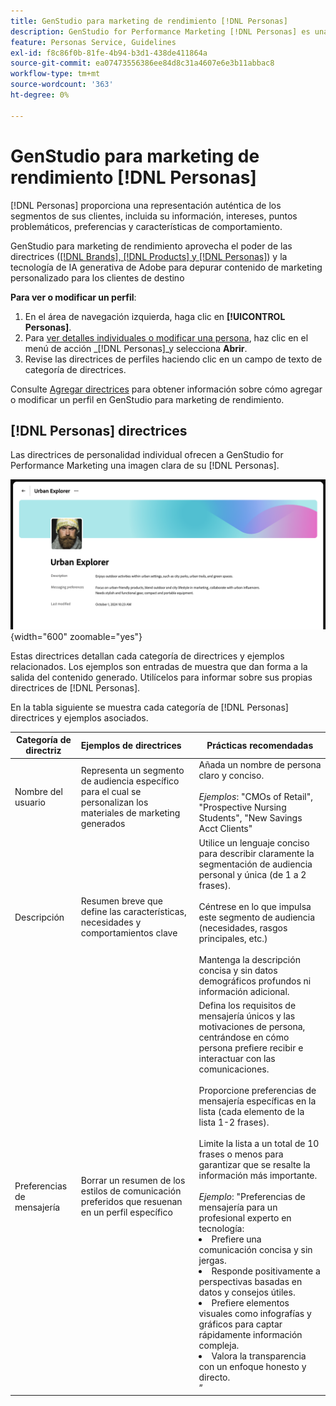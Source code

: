 ```yaml
---
title: GenStudio para marketing de rendimiento [!DNL Personas]
description: GenStudio for Performance Marketing [!DNL Personas] es una verdadera representación de los segmentos de sus clientes, que capturan sus intereses, puntos problemáticos, preferencias y características de comportamiento.
feature: Personas Service, Guidelines
exl-id: f8c86f0b-81fe-4b94-b3d1-438de411864a
source-git-commit: ea07473556386ee84d8c31a4607e6e3b11abbac8
workflow-type: tm+mt
source-wordcount: '363'
ht-degree: 0%

---
```


# GenStudio para marketing de rendimiento [!DNL Personas]

[!DNL Personas] proporciona una representación auténtica de los segmentos de sus clientes, incluida su información, intereses, puntos problemáticos, preferencias y características de comportamiento.

GenStudio para marketing de rendimiento aprovecha el poder de las directrices ([[!DNL Brands], [!DNL Products] y [!DNL Personas]](overview.md)) y la tecnología de IA generativa de Adobe para depurar contenido de marketing personalizado para los clientes de destino&#x200B;

**Para ver o modificar un perfil**:

1. En el área de navegación izquierda, haga clic en **[!UICONTROL Personas]**.
1. Para [ver detalles individuales o modificar una persona](add-guidelines.md#manage-personas), haz clic en el menú de acción _[!DNL Personas]_y selecciona **Abrir**.
1. Revise las directrices de perfiles haciendo clic en un campo de texto de categoría de directrices.

Consulte [Agregar directrices](add-guidelines.md) para obtener información sobre cómo agregar o modificar un perfil en GenStudio para marketing de rendimiento.

## [!DNL Personas] directrices

Las directrices de personalidad individual ofrecen a GenStudio for Performance Marketing una imagen clara de su [!DNL Personas].

![Directrices personales](/help/assets/personas.png){width="600" zoomable="yes"}

Estas directrices detallan cada categoría de directrices y ejemplos relacionados. Los ejemplos son entradas de muestra que dan forma a la salida del contenido generado. Utilícelos para informar sobre sus propias directrices de [!DNL Personas].

En la tabla siguiente se muestra cada categoría de [!DNL Personas] directrices y ejemplos asociados.

| Categoría de directriz | Ejemplos de directrices | Prácticas recomendadas |
| ------------------| :---------- |-------------|
| Nombre del usuario | Representa un segmento de audiencia específico para el cual se personalizan los materiales de marketing generados | Añada un nombre de persona claro y conciso.<br><br>_Ejemplos_: &quot;CMOs of Retail&quot;, &quot;Prospective Nursing Students&quot;, &quot;New Savings Acct Clients&quot; |
| Descripción | Resumen breve que define las características, necesidades y comportamientos clave | Utilice un lenguaje conciso para describir claramente la segmentación de audiencia personal y única (de 1 a 2 frases).<br><br>Céntrese en lo que impulsa este segmento de audiencia (necesidades, rasgos principales, etc.)<br><br>Mantenga la descripción concisa y sin datos demográficos profundos ni información adicional. |
| Preferencias de mensajería | Borrar un resumen de los estilos de comunicación preferidos que resuenan en un perfil específico | Defina los requisitos de mensajería únicos y las motivaciones de persona, centrándose en cómo persona prefiere recibir e interactuar con las comunicaciones.<br><br>Proporcione preferencias de mensajería específicas en la lista (cada elemento de la lista 1-2 frases).<br><br>Limite la lista a un total de 10 frases o menos para garantizar que se resalte la información más importante.<br><br>_Ejemplo_: &quot;Preferencias de mensajería para un profesional experto en tecnología:<li>Prefiere una comunicación concisa y sin jergas.</li><li>Responde positivamente a perspectivas basadas en datos y consejos útiles.</li><li>Prefiere elementos visuales como infografías y gráficos para captar rápidamente información compleja.</li><li>Valora la transparencia con un enfoque honesto y directo.</li>” |

